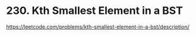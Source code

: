 # 230. Kth Smallest Element in a BST

https://leetcode.com/problems/kth-smallest-element-in-a-bst/description/